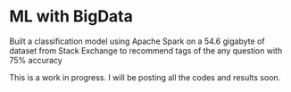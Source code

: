 # ML with BigData

Built a classification model using Apache Spark on a 54.6 gigabyte of dataset from Stack Exchange to recommend tags of the any question with 75% accuracy

This is a work in progress. I will be posting all the codes and results soon. 

